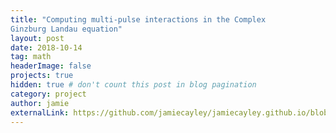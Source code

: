 ```yaml
---
title: "Computing multi-pulse interactions in the Complex
Ginzburg Landau equation"
layout: post
date: 2018-10-14
tag: math
headerImage: false
projects: true
hidden: true # don't count this post in blog pagination
category: project
author: jamie
externalLink: https://github.com/jamiecayley/jamiecayley.github.io/blob/master/_posts/jamiecayley.github.io/assets/summer.pdf/
---
```

